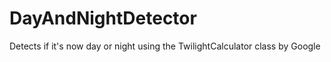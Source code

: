 # DayAndNightDetector
Detects if it's now day or night using the TwilightCalculator class by Google
